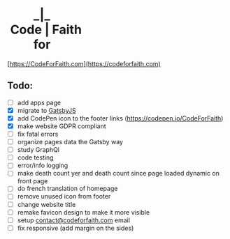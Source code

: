 <h1>
&nbsp;&nbsp;&nbsp;&nbsp;&nbsp;&nbsp;&nbsp;&nbsp;&nbsp;_|_<br>
&nbsp;Code&nbsp;|&nbsp;Faith<br>
&nbsp;&nbsp;&nbsp;&nbsp;&nbsp;&nbsp;&nbsp;&nbsp;&nbsp;for
</h1>

[https://CodeForFaith.com](https://codeforfaith.com)

## Todo:
- [ ] add apps page
- [x] migrate to [GatsbyJS](https://www.gatsbyjs.org/)
- [x] add CodePen icon to the footer links (https://codepen.io/CodeForFaith)
- [x] make website GDPR compliant
- [ ] fix fatal errors
- [ ] organize pages data the Gatsby way
- [ ] study GraphQl
- [ ] code testing
- [ ] error/info logging
- [ ] make death count yer and death count since page loaded dynamic on front page
- [ ] do french translation of homepage
- [ ] remove unused icon from footer
- [ ] change website title
- [ ] remake favicon design to make it more visible
- [ ] setup contact@codeforfaith.com email
- [ ] fix responsive (add margin on the sides)
